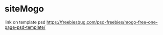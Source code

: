 # siteMogo
link on template psd https://freebiesbug.com/psd-freebies/mogo-free-one-page-psd-template/
